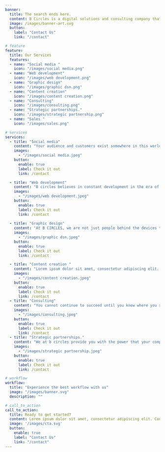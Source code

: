 ```yaml
---
banner:
  title: The search ends here.
  content: B Circles is a digital solutions and consulting company that helps businesses of all sizes increase their income. They offer customized strategies and goals for each client, as well as effective consulting, strategic partnerships, and sales services. B Circles is unique in that they offer a one-stop shop for all of a business's digital needs.
  image: /images/banner-art.svg
  button:
    label: "Contact Us"
    link: "/contact"

# feature
feature: 
  title: Our Services
  features:
  - name: "Social media "
    icon: "/images/social media.png"
  - name: "Web development"
    icon: "/images/web development.png"
  - name: "Graphic design"
    icon: "/images/graphic dsn.png"
  - name: "Content creation"
    icon: "/images/content creation.png"
  - name: "Consulting"
    icon: "/images/consulting.png"
  - name: "Strategic partnerships."
    icon: "/images/strategic partnership.png"
  - name: "Sales "
    icon: "/images/sales.png"

# services
services:
  - title: "Social media"
    content: "Your audience and customers exist somewhere in this world, our mission is to help you reach them, through a strong and professional team specialized in market research, competitor analysis, creating creative and effective content, launching advertising campaigns, analyzing data, dashboards, and more, as we turn regular browsers into customers who are Confident in what you offer."
    images:
      - "/images/social media.jpeg"
    button:
      enable: true
      label: Check it out
      link: /contact

  - title: "Web development"
    content: "B circles believes in constant development in the era of artificial intelligence and technological development. Through user experience and continuous analysis, development comes in a way that suits the work. Therefore, we are always with you. We design websites that are user-friendly and visually attractive, E-commerce shops, landing page, not This is just we create and develop websites and web applications. We also help you with Chabot's social media customize bots, LLMs employing like chatgpt, bard etc."
    images: 
      - "/images/web development.jpeg"
    button:
      enable: true
      label: Check it out
      link: /contact
  
  - title: "Graphic design"
    content: "At B CIRCLES, we are not just people behind the devices that produce designs. We are artists who practice our work with love and creativity. We understand and master all the details to produce what suits every project. We deliver your idea to the highest levels to deliver the message to customers. We design images, logos, videos, and web pages with full flexibility."
    images:
      - "/images/graphic dsn.jpeg"
    button:
      enable: true
      label: Check it out
      link: /contact

  - title: "Content creation "
    content: "Lorem ipsum dolor sit amet, consectetur adipiscing elit. Consequat tristique eget amet, tempus eu at consecttur. Leo facilisi nunc viverra tellus. Ac laoreet sit vel consquat. consectetur adipiscing elit. Consequat tristique eget amet, tempus eu at consecttur. Leo facilisi nunc viverra tellus. Ac laoreet sit vel consquat."
    images:
      - "/images/content creation.jpeg"
    button:
      enable: true
      label: Check it out
      link: /contact
  - title: "Consulting"
    content: "You cannot continue to succeed until you know where you stand until you know what you are doing with your available capabilities. Therefore, we develop your strategy, identify your areas of strength, weakness, and opportunities, and then chart the path for you to reach your goals."
    images:
      - "/images/consulting.jpeg"
    button:
      enable: true
      label: Check it out
      link: /contact
  - title: "Strategic partnerships."
    content: "We at b circles provide you with the power that your company or organization needs through partnerships with other companies to deliver and provide you with all the needs to reach your goals in a more effective way, so that complete agreement is made through documented contracts with all the clear terms of the agreement. Not only this, but it is possible for us to manage it for you through Dedicated team."
    images:
      - "/images/strategic partnership.jpeg"
    button:
      enable: true
      label: Check it out
      link: /contact

# workflow
workflow: 
  title: "Experience the best workflow with us"
  image: "/images/banner.svg"
  description: ""

# call_to_action
call_to_action:
  title: Ready to get started?
  content: Lorem ipsum dolor sit amet, consectetur adipiscing elit. Consequat tristique eget amet, tempus eu at consecttur.
  image: '/images/cta.svg'
  button:
    enable: true
    label: "Contact Us"
    link: "/contact"
---
```

